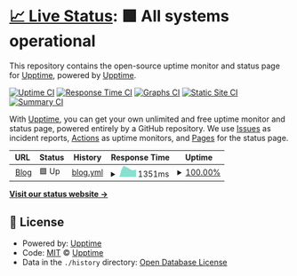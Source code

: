 # [📈 Live Status](https://upptime.github.io/upptime): <!--live status--> **🟩 All systems operational**

This repository contains the open-source uptime monitor and status page for [Upptime](https://upptime.js.org), powered by [Upptime](https://github.com/upptime/upptime).

[![Uptime CI](https://github.com/whywaita/upptime/workflows/Uptime%20CI/badge.svg)](https://github.com/whywaita/upptime/actions?query=workflow%3A%22Uptime+CI%22)
[![Response Time CI](https://github.com/whywaita/upptime/workflows/Response%20Time%20CI/badge.svg)](https://github.com/whywaita/upptime/actions?query=workflow%3A%22Response+Time+CI%22)
[![Graphs CI](https://github.com/whywaita/upptime/workflows/Graphs%20CI/badge.svg)](https://github.com/whywaita/upptime/actions?query=workflow%3A%22Graphs+CI%22)
[![Static Site CI](https://github.com/whywaita/upptime/workflows/Static%20Site%20CI/badge.svg)](https://github.com/whywaita/upptime/actions?query=workflow%3A%22Static+Site+CI%22)
[![Summary CI](https://github.com/whywaita/upptime/workflows/Summary%20CI/badge.svg)](https://github.com/whywaita/upptime/actions?query=workflow%3A%22Summary+CI%22)

With [Upptime](https://upptime.js.org), you can get your own unlimited and free uptime monitor and status page, powered entirely by a GitHub repository. We use [Issues](https://github.com/upptime/upptime/issues) as incident reports, [Actions](https://github.com/whywaita/upptime/actions) as uptime monitors, and [Pages](https://upptime.github.io/upptime) for the status page.

<!--start: status pages-->
<!-- This summary is generated by Upptime (https://github.com/upptime/upptime) -->
<!-- Do not edit this manually, your changes will be overwritten -->
<!-- prettier-ignore -->
| URL | Status | History | Response Time | Uptime |
| --- | ------ | ------- | ------------- | ------ |
| <img alt="" src="https://favicons.githubusercontent.com/blog.whywrite.it" height="13"> [Blog](https://blog.whywrite.it/) | 🟩 Up | [blog.yml](https://github.com/whywaita/upptime/commits/HEAD/history/blog.yml) | <details><summary><img alt="Response time graph" src="./graphs/blog/response-time-week.png" height="20"> 1351ms</summary><br><a href="https://whywaita.github.io/upptime/history/blog"><img alt="Response time 1351" src="https://img.shields.io/endpoint?url=https%3A%2F%2Fraw.githubusercontent.com%2Fwhywaita%2Fupptime%2FHEAD%2Fapi%2Fblog%2Fresponse-time.json"></a><br><a href="https://whywaita.github.io/upptime/history/blog"><img alt="24-hour response time 1351" src="https://img.shields.io/endpoint?url=https%3A%2F%2Fraw.githubusercontent.com%2Fwhywaita%2Fupptime%2FHEAD%2Fapi%2Fblog%2Fresponse-time-day.json"></a><br><a href="https://whywaita.github.io/upptime/history/blog"><img alt="7-day response time 1351" src="https://img.shields.io/endpoint?url=https%3A%2F%2Fraw.githubusercontent.com%2Fwhywaita%2Fupptime%2FHEAD%2Fapi%2Fblog%2Fresponse-time-week.json"></a><br><a href="https://whywaita.github.io/upptime/history/blog"><img alt="30-day response time 1351" src="https://img.shields.io/endpoint?url=https%3A%2F%2Fraw.githubusercontent.com%2Fwhywaita%2Fupptime%2FHEAD%2Fapi%2Fblog%2Fresponse-time-month.json"></a><br><a href="https://whywaita.github.io/upptime/history/blog"><img alt="1-year response time 1351" src="https://img.shields.io/endpoint?url=https%3A%2F%2Fraw.githubusercontent.com%2Fwhywaita%2Fupptime%2FHEAD%2Fapi%2Fblog%2Fresponse-time-year.json"></a></details> | <details><summary><a href="https://whywaita.github.io/upptime/history/blog">100.00%</a></summary><a href="https://whywaita.github.io/upptime/history/blog"><img alt="All-time uptime 100.00%" src="https://img.shields.io/endpoint?url=https%3A%2F%2Fraw.githubusercontent.com%2Fwhywaita%2Fupptime%2FHEAD%2Fapi%2Fblog%2Fuptime.json"></a><br><a href="https://whywaita.github.io/upptime/history/blog"><img alt="24-hour uptime 100.00%" src="https://img.shields.io/endpoint?url=https%3A%2F%2Fraw.githubusercontent.com%2Fwhywaita%2Fupptime%2FHEAD%2Fapi%2Fblog%2Fuptime-day.json"></a><br><a href="https://whywaita.github.io/upptime/history/blog"><img alt="7-day uptime 100.00%" src="https://img.shields.io/endpoint?url=https%3A%2F%2Fraw.githubusercontent.com%2Fwhywaita%2Fupptime%2FHEAD%2Fapi%2Fblog%2Fuptime-week.json"></a><br><a href="https://whywaita.github.io/upptime/history/blog"><img alt="30-day uptime 100.00%" src="https://img.shields.io/endpoint?url=https%3A%2F%2Fraw.githubusercontent.com%2Fwhywaita%2Fupptime%2FHEAD%2Fapi%2Fblog%2Fuptime-month.json"></a><br><a href="https://whywaita.github.io/upptime/history/blog"><img alt="1-year uptime 100.00%" src="https://img.shields.io/endpoint?url=https%3A%2F%2Fraw.githubusercontent.com%2Fwhywaita%2Fupptime%2FHEAD%2Fapi%2Fblog%2Fuptime-year.json"></a></details>

<!--end: status pages-->

[**Visit our status website →**](https://upptime.github.io/upptime)

## 📄 License

- Powered by: [Upptime](https://github.com/upptime/upptime)
- Code: [MIT](./LICENSE) © [Upptime](https://upptime.js.org)
- Data in the `./history` directory: [Open Database License](https://opendatacommons.org/licenses/odbl/1-0/)

